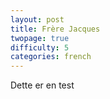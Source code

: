 ```yaml
---
layout: post
title: Frère Jacques
twopage: true
difficulty: 5
categories: french
---
```


Dette er en test